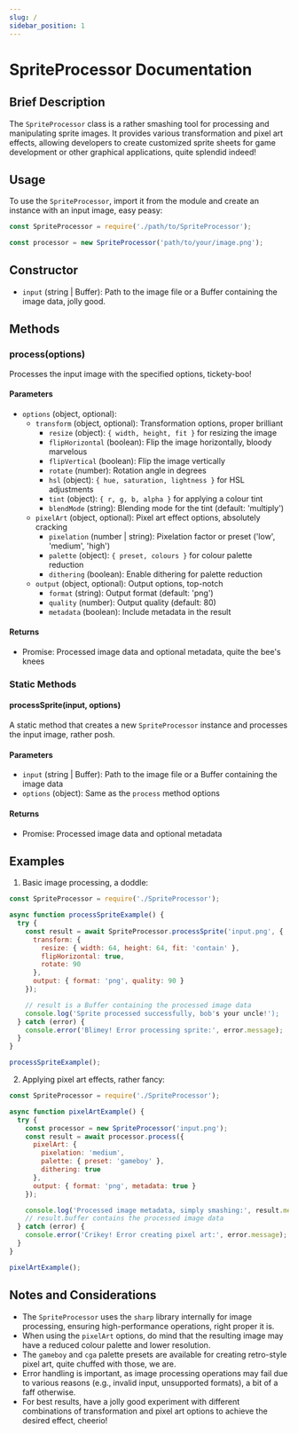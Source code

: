 ```yaml
---
slug: /
sidebar_position: 1
---
```

# SpriteProcessor Documentation

## Brief Description
The `SpriteProcessor` class is a rather smashing tool for processing and manipulating sprite images. It provides various transformation and pixel art effects, allowing developers to create customized sprite sheets for game development or other graphical applications, quite splendid indeed!

## Usage
To use the `SpriteProcessor`, import it from the module and create an instance with an input image, easy peasy:

```javascript
const SpriteProcessor = require('./path/to/SpriteProcessor');

const processor = new SpriteProcessor('path/to/your/image.png');
```

## Constructor
- `input` (string | Buffer): Path to the image file or a Buffer containing the image data, jolly good.

## Methods

### process(options)
Processes the input image with the specified options, tickety-boo!

#### Parameters
- `options` (object, optional):
  - `transform` (object, optional): Transformation options, proper brilliant
    - `resize` (object): `{ width, height, fit }` for resizing the image
    - `flipHorizontal` (boolean): Flip the image horizontally, bloody marvelous
    - `flipVertical` (boolean): Flip the image vertically
    - `rotate` (number): Rotation angle in degrees
    - `hsl` (object): `{ hue, saturation, lightness }` for HSL adjustments
    - `tint` (object): `{ r, g, b, alpha }` for applying a colour tint
    - `blendMode` (string): Blending mode for the tint (default: 'multiply')
  - `pixelArt` (object, optional): Pixel art effect options, absolutely cracking
    - `pixelation` (number | string): Pixelation factor or preset ('low', 'medium', 'high')
    - `palette` (object): `{ preset, colours }` for colour palette reduction
    - `dithering` (boolean): Enable dithering for palette reduction
  - `output` (object, optional): Output options, top-notch
    - `format` (string): Output format (default: 'png')
    - `quality` (number): Output quality (default: 80)
    - `metadata` (boolean): Include metadata in the result

#### Returns
- Promise: Processed image data and optional metadata, quite the bee's knees

### Static Methods

#### processSprite(input, options)
A static method that creates a new `SpriteProcessor` instance and processes the input image, rather posh.

#### Parameters
- `input` (string | Buffer): Path to the image file or a Buffer containing the image data
- `options` (object): Same as the `process` method options

#### Returns
- Promise: Processed image data and optional metadata

## Examples

1. Basic image processing, a doddle:
```javascript
const SpriteProcessor = require('./SpriteProcessor');

async function processSpriteExample() {
  try {
    const result = await SpriteProcessor.processSprite('input.png', {
      transform: {
        resize: { width: 64, height: 64, fit: 'contain' },
        flipHorizontal: true,
        rotate: 90
      },
      output: { format: 'png', quality: 90 }
    });

    // result is a Buffer containing the processed image data
    console.log('Sprite processed successfully, bob's your uncle!');
  } catch (error) {
    console.error('Blimey! Error processing sprite:', error.message);
  }
}

processSpriteExample();
```

2. Applying pixel art effects, rather fancy:
```javascript
const SpriteProcessor = require('./SpriteProcessor');

async function pixelArtExample() {
  try {
    const processor = new SpriteProcessor('input.png');
    const result = await processor.process({
      pixelArt: {
        pixelation: 'medium',
        palette: { preset: 'gameboy' },
        dithering: true
      },
      output: { format: 'png', metadata: true }
    });

    console.log('Processed image metadata, simply smashing:', result.metadata);
    // result.buffer contains the processed image data
  } catch (error) {
    console.error('Crikey! Error creating pixel art:', error.message);
  }
}

pixelArtExample();
```

## Notes and Considerations
- The `SpriteProcessor` uses the `sharp` library internally for image processing, ensuring high-performance operations, right proper it is.
- When using the `pixelArt` options, do mind that the resulting image may have a reduced colour palette and lower resolution.
- The `gameboy` and `cga` palette presets are available for creating retro-style pixel art, quite chuffed with those, we are.
- Error handling is important, as image processing operations may fail due to various reasons (e.g., invalid input, unsupported formats), a bit of a faff otherwise.
- For best results, have a jolly good experiment with different combinations of transformation and pixel art options to achieve the desired effect, cheerio!
